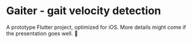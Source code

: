 # Gaiter - gait velocity detection

A prototype Flutter project, optimized for iOS. More details might come if the presentation goes well. 🤞 
